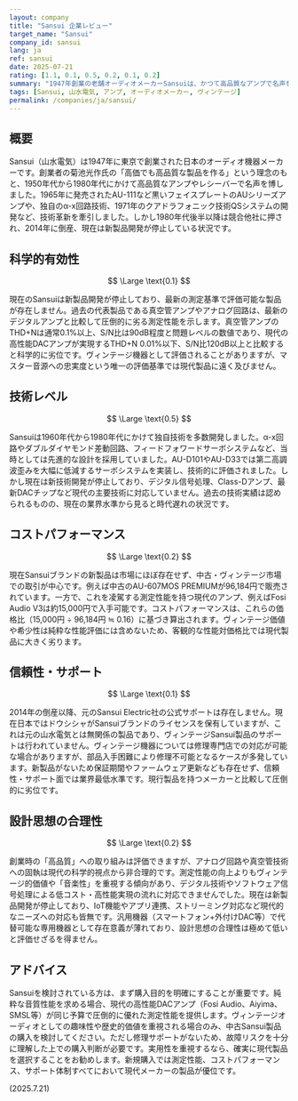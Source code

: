 ```yaml
---
layout: company
title: "Sansui 企業レビュー"
target_name: "Sansui"
company_id: sansui
lang: ja
ref: sansui
date: 2025-07-21
rating: [1.1, 0.1, 0.5, 0.2, 0.1, 0.2]
summary: "1947年創業の老舗オーディオメーカーSansuiは、かつて高品質なアンプで名声を博しましたが、現在は製品の新規開発が停止しており、科学的有効性と技術力が著しく時代遅れのため、総合的に極めて低い評価となります。"
tags: [Sansui, 山水電気, アンプ, オーディオメーカー, ヴィンテージ]
permalink: /companies/ja/sansui/
---
```


## 概要

Sansui（山水電気）は1947年に東京で創業された日本のオーディオ機器メーカーです。創業者の菊池光作氏の「高価でも高品質な製品を作る」という理念のもと、1950年代から1980年代にかけて高品質なアンプやレシーバーで名声を博しました。1965年に発売されたAU-111など黒いフェイスプレートのAUシリーズアンプや、独自のα-x回路技術、1971年のクアドラフォニック技術QSシステムの開発など、技術革新を牽引しました。しかし1980年代後半以降は競合他社に押され、2014年に倒産、現在は新製品開発が停止している状況です。

## 科学的有効性

$$ \Large \text{0.1} $$

現在のSansuiは新製品開発が停止しており、最新の測定基準で評価可能な製品が存在しません。過去の代表製品である真空管アンプやアナログ回路は、最新のデジタルアンプと比較して圧倒的に劣る測定性能を示します。真空管アンプのTHD+Nは通常0.1%以上、S/N比は90dB程度と問題レベルの数値であり、現代の高性能DACアンプが実現するTHD+N 0.01%以下、S/N比120dB以上と比較すると科学的に劣位です。ヴィンテージ機器として評価されることがありますが、マスター音源への忠実度という唯一の評価基準では現代製品に遠く及びません。

## 技術レベル

$$ \Large \text{0.5} $$

Sansuiは1960年代から1980年代にかけて独自技術を多数開発しました。α-x回路やダブルダイヤモンド差動回路、フィードフォワードサーボシステムなど、当時としては先進的な設計を採用していました。AU-D101やAU-D33では第二高調波歪みを大幅に低減するサーボシステムを実装し、技術的に評価されました。しかし現在は新技術開発が停止しており、デジタル信号処理、Class-Dアンプ、最新DACチップなど現代の主要技術に対応していません。過去の技術実績は認められるものの、現在の業界水準から見ると時代遅れの状況です。

## コストパフォーマンス

$$ \Large \text{0.2} $$

現在Sansuiブランドの新製品は市場にほぼ存在せず、中古・ヴィンテージ市場での取引が中心です。例えば中古のAU-607MOS PREMIUMが96,184円で販売されています。一方で、これを凌駕する測定性能を持つ現代のアンプ、例えばFosi Audio V3は約15,000円で入手可能です。コストパフォーマンスは、これらの価格比（15,000円 ÷ 96,184円 ≒ 0.16）に基づき算出されます。ヴィンテージ価値や希少性は純粋な性能評価には含めないため、客観的な性能対価格比では現代製品に大きく劣ります。

## 信頼性・サポート

$$ \Large \text{0.1} $$

2014年の倒産以降、元のSansui Electric社の公式サポートは存在しません。現在日本ではドウシシャがSansuiブランドのライセンスを保有していますが、これは元の山水電気とは無関係の製品であり、ヴィンテージSansui製品のサポートは行われていません。ヴィンテージ機器については修理専門店での対応が可能な場合がありますが、部品入手困難により修理不可能となるケースが多発しています。新製品がないため保証期間やファームウェア更新なども存在せず、信頼性・サポート面では業界最低水準です。現行製品を持つメーカーと比較して圧倒的に劣位です。

## 設計思想の合理性

$$ \Large \text{0.2} $$

創業時の「高品質」への取り組みは評価できますが、アナログ回路や真空管技術への固執は現代の科学的視点から非合理的です。測定性能の向上よりもヴィンテージ的価値や「音楽性」を重視する傾向があり、デジタル技術やソフトウェア信号処理による低コスト・高性能実現の流れに対応できませんでした。現在は新製品開発が停止しており、IoT機能やアプリ連携、ストリーミング対応など現代的なニーズへの対応も皆無です。汎用機器（スマートフォン+外付けDAC等）で代替可能な専用機器として存在意義が薄れており、設計思想の合理性は極めて低いと評価せざるを得ません。

## アドバイス

Sansuiを検討されている方は、まず購入目的を明確にすることが重要です。純粋な音質性能を求める場合、現代の高性能DACアンプ（Fosi Audio、Aiyima、SMSL等）が同じ予算で圧倒的に優れた測定性能を提供します。ヴィンテージオーディオとしての趣味性や歴史的価値を重視される場合のみ、中古Sansui製品の購入を検討してください。ただし修理サポートがないため、故障リスクを十分に理解した上での購入判断が必要です。実用性を重視するなら、確実に現代製品を選択することをお勧めします。新規購入では測定性能、コストパフォーマンス、サポート体制すべてにおいて現代メーカーの製品が優位です。

(2025.7.21)
